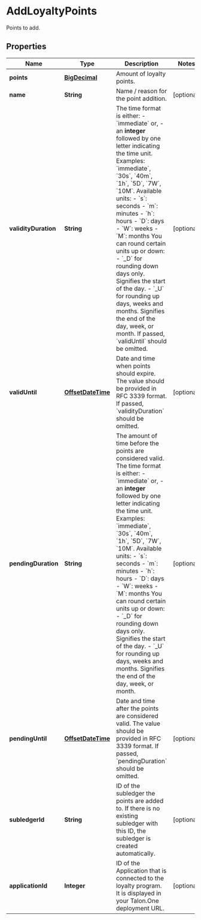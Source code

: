 

# AddLoyaltyPoints

Points to add.
## Properties

Name | Type | Description | Notes
------------ | ------------- | ------------- | -------------
**points** | [**BigDecimal**](BigDecimal.md) | Amount of loyalty points. | 
**name** | **String** | Name / reason for the point addition. |  [optional]
**validityDuration** | **String** | The time format is either: - &#x60;immediate&#x60; or, - an **integer** followed by one letter indicating the time unit.  Examples: &#x60;immediate&#x60;, &#x60;30s&#x60;, &#x60;40m&#x60;, &#x60;1h&#x60;, &#x60;5D&#x60;, &#x60;7W&#x60;, &#x60;10M&#x60;.  Available units:  - &#x60;s&#x60;: seconds - &#x60;m&#x60;: minutes - &#x60;h&#x60;: hours - &#x60;D&#x60;: days - &#x60;W&#x60;: weeks - &#x60;M&#x60;: months  You can round certain units up or down: - &#x60;_D&#x60; for rounding down days only. Signifies the start of the day. - &#x60;_U&#x60; for rounding up days, weeks and months. Signifies the end of the day, week, or month.  If passed, &#x60;validUntil&#x60; should be omitted.  |  [optional]
**validUntil** | [**OffsetDateTime**](OffsetDateTime.md) | Date and time when points should expire. The value should be provided in RFC 3339 format. If passed, &#x60;validityDuration&#x60; should be omitted.  |  [optional]
**pendingDuration** | **String** | The amount of time before the points are considered valid.  The time format is either: - &#x60;immediate&#x60; or, - an **integer** followed by one letter indicating the time unit.  Examples: &#x60;immediate&#x60;, &#x60;30s&#x60;, &#x60;40m&#x60;, &#x60;1h&#x60;, &#x60;5D&#x60;, &#x60;7W&#x60;, &#x60;10M&#x60;.  Available units:  - &#x60;s&#x60;: seconds - &#x60;m&#x60;: minutes - &#x60;h&#x60;: hours - &#x60;D&#x60;: days - &#x60;W&#x60;: weeks - &#x60;M&#x60;: months  You can round certain units up or down: - &#x60;_D&#x60; for rounding down days only. Signifies the start of the day. - &#x60;_U&#x60; for rounding up days, weeks and months. Signifies the end of the day, week, or month.  |  [optional]
**pendingUntil** | [**OffsetDateTime**](OffsetDateTime.md) | Date and time after the points are considered valid. The value should be provided in RFC 3339 format. If passed, &#x60;pendingDuration&#x60; should be omitted.  |  [optional]
**subledgerId** | **String** | ID of the subledger the points are added to. If there is no existing subledger with this ID, the subledger is created automatically. |  [optional]
**applicationId** | **Integer** | ID of the Application that is connected to the loyalty program. It is displayed in your Talon.One deployment URL. |  [optional]



